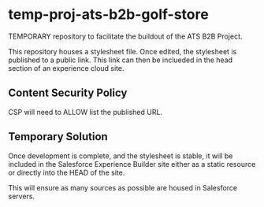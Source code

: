 # temp-proj-ats-b2b-golf-store
TEMPORARY repository to facilitate the buildout of the ATS B2B Project.

This repository houses a stylesheet file. Once edited, the stylesheet is published to a public link. This link can then be inclueded in the head section of an experience cloud site.

## Content Security Policy
CSP will need to ALLOW list the published URL.

## Temporary Solution
Once development is complete, and the stylesheet is stable, it will be included in the Salesforce Experience Builder site either as a static resource or directly into the HEAD of the site.

This will ensure as many sources as possible are housed in Salesforce servers.


